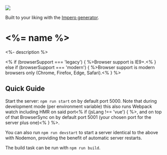 <img src="https://media.giphy.com/media/3o6gEaLDVsHUcmyTZe/giphy-tumblr.gif">

Built to your liking with the [Impero generator](https://github.com/imperodesign/generator-impero).

# <%= name %>

<%- description %>

<% if (browserSupport === 'legacy') { %>Browser support is IE9+.<% } else if (browserSupport === 'modern') { %>Browser support is modern browsers only (Chrome, Firefox, Edge, Safari).<% } %>

## Quick Guide

Start the server: `npm run start` on by default port 5000. Note that during development mode (per environment variable) this also runs Webpack watch including HMR on said port<% if (jsLang !== 'vue') { %>, and on top of that BrowserSync on by default port 5001 (your chosen port for the server plus one)<% } %>.

You can also run `npm run devstart` to start a server identical to the above with Nodemon, providing the benefit of automatic server restarts.

The build task can be run with `npm run build`.

